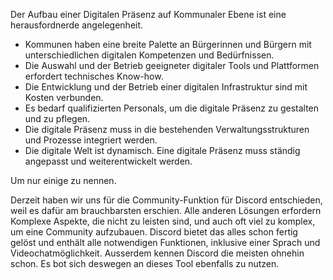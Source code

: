 Der Aufbau einer Digitalen Präsenz auf Kommunaler Ebene ist eine herausfordnerde angelegenheit.  

- Kommunen haben eine breite Palette an Bürgerinnen und Bürgern mit unterschiedlichen digitalen Kompetenzen und Bedürfnissen.
- Die Auswahl und der Betrieb geeigneter digitaler Tools und Plattformen erfordert technisches Know-how.
- Die Entwicklung und der Betrieb einer digitalen Infrastruktur sind mit Kosten verbunden.
- Es bedarf qualifizierten Personals, um die digitale Präsenz zu gestalten und zu pflegen.
- Die digitale Präsenz muss in die bestehenden Verwaltungsstrukturen und Prozesse integriert werden.
- Die digitale Welt ist dynamisch. Eine digitale Präsenz muss ständig angepasst und weiterentwickelt werden.

Um nur einige zu nennen. 

Derzeit haben wir uns für die Community-Funktion für Discord entschieden, weil es dafür am brauchbarsten erschien. Alle anderen Lösungen erfordern Komplexe Aspekte, die nicht zu leisten sind, und auch oft viel zu komplex, um eine Community aufzubauen. 
Discord bietet das alles schon fertig gelöst und enthält alle notwendigen Funktionen, inklusive einer Sprach und Videochatmöglichkeit. Ausserdem kennen Discord die meisten ohnehin schon. Es bot sich deswegen an dieses Tool ebenfalls zu nutzen. 


